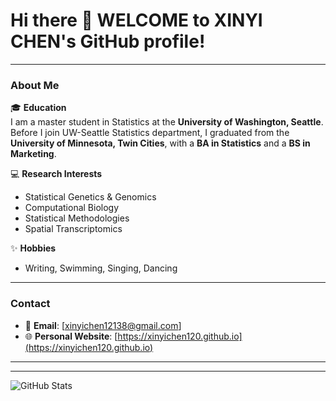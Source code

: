 
# Hi there 👋 WELCOME to XINYI CHEN's GitHub profile!

---

### About Me
🎓 **Education**  
I am a master student in Statistics at the **University of Washington, Seattle**. Before I join UW-Seattle Statistics department, I graduated from the **University of Minnesota, Twin Cities**, with a **BA in Statistics** and a **BS in Marketing**.

💻 **Research Interests**  
- Statistical Genetics & Genomics  
- Computational Biology  
- Statistical Methodologies  
- Spatial Transcriptomics  

✨ **Hobbies**  
- Writing, Swimming, Singing, Dancing  

---

### Contact
- 📧 **Email**: [xinyichen12138@gmail.com]  
- 🌐 **Personal Website**: [https://xinyichen120.github.io](https://xinyichen120.github.io)   

---

---

![GitHub Stats](https://github-readme-stats.vercel.app/api?username=Xinyichen120&show_icons=true&theme=radical)

